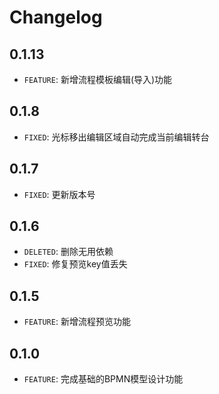 # Changelog

## 0.1.13
* `FEATURE`: 新增流程模板编辑(导入)功能
## 0.1.8
* `FIXED`:   光标移出编辑区域自动完成当前编辑转台
## 0.1.7
* `FIXED`:   更新版本号
## 0.1.6
* `DELETED`: 删除无用依赖
* `FIXED`:   修复预览key值丢失
## 0.1.5
* `FEATURE`: 新增流程预览功能
## 0.1.0
* `FEATURE`: 完成基础的BPMN模型设计功能
